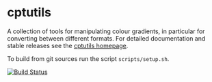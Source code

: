<!-- This is the README for Github -->

cptutils
========

A collection of tools for manipulating colour gradients, in particular for converting between different formats.  For detailed documentation and stable releases see the [cptutils homepage](http://soliton.vm.bytemark.co.uk/pub/jjg/en/code/cptutils/).

To build from git sources run the script `scripts/setup.sh`. 

[![Build Status](https://travis-ci.org/jjgreen/cptutils.png)](https://travis-ci.org/jjgreen/cptutils)